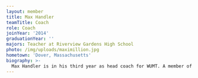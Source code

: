 ```yaml
---
layout: member
title: Max Handler
teamTitle: Coach
role: Coach
joinYear: '2014'
graduationYear: ''
majors: Teacher at Riverview Gardens High School
photo: /img/uploads/maximillion.jpg
hometown: 'Dover, Massachusetts'
biography: >-
  Max Handler is in his third year as head coach for WUMT. A member of the WashU class of 2018, he competed on the team for four years. During his time with WUMT, Max served as treasurer and vice president while competing at two national championships and was a two-time All-National attorney. He has been described as a “Sasquatch, Godzilla, King Kong, Loch Ness, goblin, ghoul, a zombie with no conscience.” He currently teaches English and Mass Media at Riverview Gardens High School.
---
```


